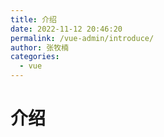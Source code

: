 ```yaml
---
title: 介绍
date: 2022-11-12 20:46:20
permalink: /vue-admin/introduce/
author: 张牧楠
categories: 
  - vue
---
```


# 介绍